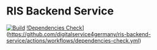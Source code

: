 # RIS Backend Service

[![Build](https://github.com/digitalservice4germany/ris-backend-service/actions/workflows/build.yml/badge.svg)](https://github.com/digitalservice4germany/ris-backend-service/actions/workflows/build.yml)
[!Dependencies Check](https://github.com/digitalservice4germany/ris-backend-service/actions/workflows/dependencies-check.yml/badge.svg)](https://github.com/digitalservice4germany/ris-backend-service/actions/workflows/dependencies-check.yml)
